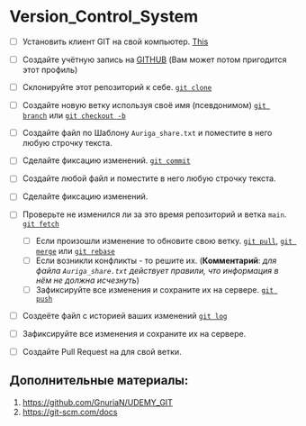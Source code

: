 # Version_Control_System

* [ ] Установить клиент GIT на свой компьютер. [This](https://git-scm.com/downloads)
* [ ] Создайте учётную запись на [GITHUB](https://github.com) (Вам может потом пригодится этот профиль)
* [ ] Склонируйте этот репозиторий к себе. [`git clone`](https://git-scm.com/docs/git-clone)
* [ ] Создайте новую ветку используя своё имя (псевдонимом) [`git branch`](https://git-scm.com/docs/git-branch) или [`git checkout -b`](https://git-scm.com/docs/git-checkout)
* [ ] Создайте файл по Шаблону `Auriga_share.txt` и поместите в него любую строчку текста.
* [ ] Сделайте фиксацию изменений. [`git commit`](https://git-scm.com/docs/git-commit) 
* [ ] Создайте любой файл и поместите в него любую строчку текста.
* [ ] Сделайте фиксацию изменений.
* [ ] Проверьте не изменился ли за это время репозиторий и ветка `main`. [`git fetch`](https://git-scm.com/docs/git-fetch)
  * [ ] Если произошли изменение то обновите свою ветку. [`git pull`](https://git-scm.com/docs/git-pull), [`git merge`](https://git-scm.com/docs/git-merge) или [`git rebase`](https://git-scm.com/docs/git-rebase)
  * [ ] Если возникли конфликты - то решите их. (**Комментарий**: _для файла `Auriga_share.txt` действует правили, что информация в нём не должна исчезнуть_)
  * [ ] Зафиксируйте все изменения и сохраните их на сервере. [`git push`](https://git-scm.com/docs/git-push)
* [ ] Создеёте файл с историей ваших изменений [`git log`](https://git-scm.com/docs/git-log)
* [ ] Зафиксируйте все изменения и сохраните их на сервере.
* [ ] Создайте Pull Request на для свой ветки.


## Дополнительные материалы:
1. https://github.com/GnuriaN/UDEMY_GIT
2. https://git-scm.com/docs

